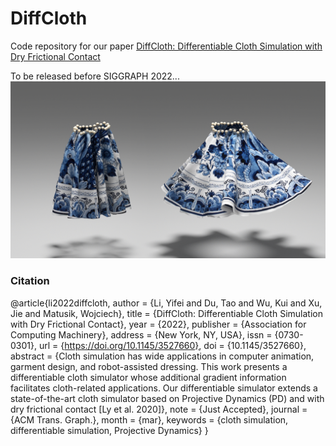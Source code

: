 # DiffCloth
Code repository for our paper [DiffCloth: Differentiable Cloth Simulation with Dry Frictional Contact](https://people.csail.mit.edu/liyifei/publication/diffcloth-differentiable-cloth-simulator/)

To be released before SIGGRAPH 2022...
![](gifs/featured.png)


### Citation

@article{li2022diffcloth,
    author = {Li, Yifei and Du, Tao and Wu, Kui and Xu, Jie and Matusik, Wojciech},
    title = {DiffCloth: Differentiable Cloth Simulation with Dry Frictional Contact},
    year = {2022},
    publisher = {Association for Computing Machinery},
    address = {New York, NY, USA},
    issn = {0730-0301},
    url = {https://doi.org/10.1145/3527660},
    doi = {10.1145/3527660},
    abstract = {Cloth simulation has wide applications in computer animation, garment design, and robot-assisted dressing. This work presents a differentiable cloth simulator whose additional gradient information facilitates cloth-related applications. Our differentiable simulator extends a state-of-the-art cloth simulator based on Projective Dynamics (PD) and with dry frictional contact&nbsp;[Ly et&nbsp;al. 2020]},
    note = {Just Accepted},
    journal = {ACM Trans. Graph.},
    month = {mar},
    keywords = {cloth simulation, differentiable simulation, Projective Dynamics}
}
